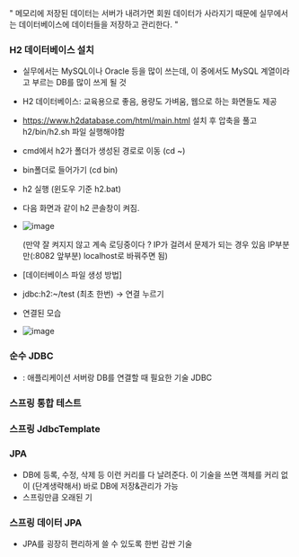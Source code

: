 " 메모리에 저장된 데이터는 서버가 내려가면 회원 데이터가 사라지기 때문에 실무에서는 데이터베이스에 데이터들을 저장하고 관리한다. "

### H2 데이터베이스 설치
- 실무에서는 MySQL이나 Oracle 등을 많이 쓰는데, 이 중에서도 MySQL 계열이라고 부르는 DB를 많이 쓰게 될 것
- H2 데이터베이스: 교육용으로 좋음, 용량도 가벼움, 웹으로 하는 화면들도 제공
- https://www.h2database.com/html/main.html 설치 후 압축을 풀고 h2/bin/h2.sh 파일 실행해야함
- cmd에서 h2가 폴더가 생성된 경로로 이동 (cd ~)
- bin폴더로 들어가기 (cd bin)
- h2 실행 (윈도우 기준 h2.bat)
- 다음 화면과 같이 h2 콘솔창이 켜짐.
- ![image](https://github.com/bestofGE/JavaSpring/assets/82525776/d27b802c-13a5-4494-a492-e2c6fa81b1ea)


   (만약 잘 켜지지 않고 계속 로딩중이다 ? IP가 걸려서 문제가 되는 경우 있음 IP부분만(:8082 앞부분) localhost로 바꿔주면 됨)
- [데이터베이스 파일 생성 방법]
- jdbc:h2:~/test (최초 한번)  -> 연결 누르기
- 연결된 모습
- ![image](https://github.com/bestofGE/JavaSpring/assets/82525776/4ac343ee-fddd-409e-aaa8-c3365c88323c)

### 순수 JDBC
- : 애플리케이션 서버랑 DB를 연결할 때 필요한 기술 JDBC
### 스프링 통합 테스트
### 스프링 JdbcTemplate
### JPA 
- DB에 등록, 수정, 삭제 등 이런 커리를 다 날려준다. 이 기술을 쓰면 객체를 커리 없이 (단계생략해서) 바로 DB에 저장&관리가 가능
- 스프링만큼 오래된 기
### 스프링 데이터 JPA
- JPA를 굉장히 편리하게 쓸 수 있도록 한번 감싼 기술
